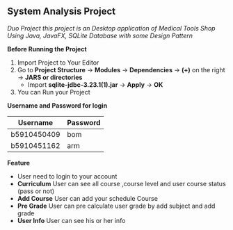 ## System Analysis Project

*Duo Project this project is an Desktop application of Medical Tools Shop Using Java, JavaFX, SQLite Database with some Design Pattern*

**Before Running the Project**
1. Import Project to Your Editor
2. Go to **Project Structure** &rightarrow; **Modules** &rightarrow; **Dependencies** &rightarrow; **(+)** on the right &rightarrow; **JARS or directories**
   * Import **sqlite-jdbc-3.23.1(1).jar** &rightarrow; **Apply** &rightarrow; **OK**
3. You can Run your Project

**Username and Password for login**

Username | Password
-----|----- |
b5910450409 | bom |
b5910451162 | arm |

**Feature**

* User need to login to your account
* **Curriculum** User can see all course ,course level and user course status (pass or not)
* **Add Course** User can add your schedule Course
* **Pre Grade** User can pre calculate user grade by add subject and add grade
* **User Info** User can see his or her info
